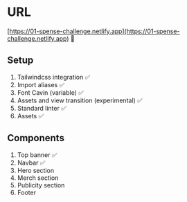 # URL
[https://01-spense-challenge.netlify.app](https://01-spense-challenge.netlify.app) 🔗

## Setup

1. Tailwindcss integration ✅
2. Import aliases ✅
3. Font Cavin (variable) ✅
4. Assets and view transition (experimental) ✅
5. Standard linter ✅
6. Assets ✅

## Components

1. Top banner ✅
2. Navbar ✅
3. Hero section 
4. Merch section 
5. Publicity section 
6. Footer 
